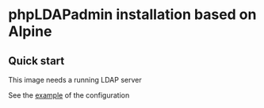 # phpLDAPadmin installation based on Alpine


## Quick start

This image needs a running LDAP server

See the [example](https://github.com/jaguardev/docker-phpldapadmin/tree/master/example) of the configuration
